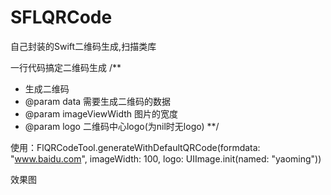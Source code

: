 # SFLQRCode
自己封装的Swift二维码生成,扫描类库

一行代码搞定二维码生成
/**
*  生成二维码
*  @param data    需要生成二维码的数据
*  @param imageViewWidth    图片的宽度
*  @param logo   二维码中心logo(为nil时无logo)
**/

使用：FlQRCodeTool.generateWithDefaultQRCode(formdata: "www.baidu.com", imageWidth: 100, logo: UIImage.init(named: "yaoming"))

效果图
